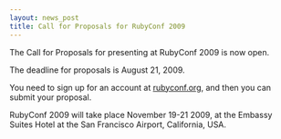 ```yaml
---
layout: news_post
title: Call for Proposals for RubyConf 2009
---
```


The Call for Proposals for presenting at RubyConf 2009 is now open.

The deadline for proposals is August 21, 2009.

You need to sign up for an account at [rubyconf.org][1], and then you
can submit your proposal.

RubyConf 2009 will take place November 19-21 2009, at the Embassy Suites
Hotel at the San Francisco Airport, California, <span
class="caps">USA</span>.

[1]: http://www.rubyconf.org 
